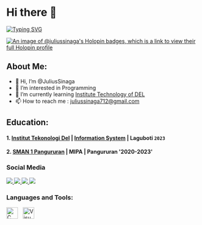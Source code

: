 # Hi there 👋

[![Typing SVG](https://readme-typing-svg.demolab.com?font=Fira+Code&pause=1000&width=435&lines=Become+to+Star)](https://git.io/typing-svg)

[![An image of @juliussinaga's Holopin badges, which is a link to view their full Holopin profile](https://holopin.me/juliussinaga)](https://holopin.io/@juliussinaga)

## About Me:

- 👋 Hi, I’m @JuliusSinaga
- 👀 I’m interested in Programming
- 🌱 I’m currently learning [Institute Technology of DEL](https://www.del.ac.id/) 
- 📫 How to reach me : juliussinaga712@gmail.com

## Education:

#### 1. [Institut Tekonologi Del](https://www.del.ac.id/) | [Information System](https://www.del.ac.id/?page_id=3534) | Laguboti `2023`
#### 2. [SMAN 1 Pangururan](https://infosekolah.net/cari/sekolah/SMAN-1-PANGURURAN-Kec.-Pangururan-Prov.-Sumatera-Utara/f6283652e7cff259426ada551fb85899ea32906e/) | MIPA | Pangururan '2020-2023'

### Social Media
<div align="left"> 
  <a href="mailto:juliussinaga712@gmail.com">
    <img src="https://img.shields.io/badge/Gmail-333333?style=for-the-badge&logo=gmail&logoColor=red" />
  </a>
  <a href=https://discordapp.com/users/716192652508397579 target="_blank">
     <img src="https://img.shields.io/badge/Discord-5865F2?style=for-the-badge&logo=discord&logoColor=white" target=_blank /> <!-- sqlite, safari, google-chrome are other good icon options -->
  </a>
  <a>
    <a href=https://www.linkedin.com/in/julius-sinaga target="_blank">
      <img src="https://img.shields.io/badge/LinkedIn-0077B5?style=for-the-badge&logo=linkedin&logoColor=white" target="_blank" />
  </a>
  <a>
    <a href=https://www.instagram.com/julius.kaisar30 target="_blank">
      <img src="https://img.shields.io/badge/Instagram-E4405F?style=for-the-badge&logo=instagram&logoColor=white" target="_blank">
  </a>
  
</div>


### Languages and Tools:

<img align="left" alt="C Language" width="30 px" src="https://w7.pngwing.com/pngs/724/306/png-transparent-c-logo-c-programming-language-icon-letter-c-blue-logo-computer-program.png" style="padding-right:10px;" />
<img align="left" alt="VisualStudioCode" width="30px" src="https://cdn.jsdelivr.net/gh/devicons/devicon/icons/vscode/vscode-original.svg" style="padding-right:10px;" />
